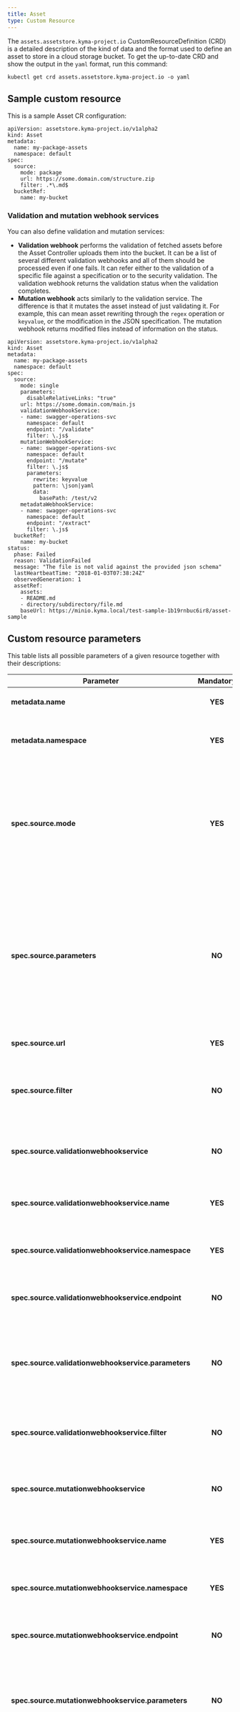```yaml
---
title: Asset
type: Custom Resource
---
```


The `assets.assetstore.kyma-project.io` CustomResourceDefinition (CRD) is a detailed description of the kind of data and the format used to define an asset to store in a cloud storage bucket. To get the up-to-date CRD and show the output in the `yaml` format, run this command:

```
kubectl get crd assets.assetstore.kyma-project.io -o yaml
```

## Sample custom resource

This is a sample Asset CR configuration:

```
apiVersion: assetstore.kyma-project.io/v1alpha2
kind: Asset
metadata:
  name: my-package-assets
  namespace: default
spec:
  source:
    mode: package
    url: https://some.domain.com/structure.zip
    filter: .*\.md$
  bucketRef:
    name: my-bucket

```

### Validation and mutation webhook services

You can also define validation and mutation services:
- **Validation webhook** performs the validation of fetched assets before the Asset Controller uploads them into the bucket. It can be a list of several different validation webhooks and all of them should be processed even if one fails. It can refer either to the validation of a specific file against a specification or to the security validation. The validation webhook returns the validation status when the validation completes.
- **Mutation webhook** acts similarly to the validation service. The difference is that it mutates the asset instead of just validating it. For example, this can mean asset rewriting through the `regex` operation or `keyvalue`, or the modification in the JSON specification. The mutation webhook returns modified files instead of information on the status.

```
apiVersion: assetstore.kyma-project.io/v1alpha2
kind: Asset
metadata:
  name: my-package-assets
  namespace: default
spec:
  source:
    mode: single
    parameters:
      disableRelativeLinks: "true"
    url: https://some.domain.com/main.js
    validationWebhookService:
    - name: swagger-operations-svc
      namespace: default
      endpoint: "/validate"
      filter: \.js$
    mutationWebhookService:
    - name: swagger-operations-svc
      namespace: default
      endpoint: "/mutate"
      filter: \.js$
      parameters:
        rewrite: keyvalue
        pattern: \json|yaml
        data:
          basePath: /test/v2
    metadataWebhookService:
    - name: swagger-operations-svc
      namespace: default
      endpoint: "/extract"
      filter: \.js$
  bucketRef:
    name: my-bucket
status:
  phase: Failed
  reason: ValidationFailed
  message: "The file is not valid against the provided json schema"
  lastHeartbeatTime: "2018-01-03T07:38:24Z"
  observedGeneration: 1
  assetRef:
    assets:
    - README.md
    - directory/subdirectory/file.md
    baseUrl: https://minio.kyma.local/test-sample-1b19rnbuc6ir8/asset-sample

```

## Custom resource parameters

This table lists all possible parameters of a given resource together with their descriptions:


| Parameter   |      Mandatory      |  Description |
|----------|:-------------:|------|
| **metadata.name** |    **YES**   | Specifies the name of the CR. |
| **metadata.namespace** |    **YES**   | Defines the Namespace in which the CR is available. |
| **spec.source.mode** |    **YES**   | Specifies if the asset consists of one file or a set of compressed files in the ZIP or TAR formats. Use `single` for one file and `package` for a set of files. |
| **spec.source.parameters** |    **NO**   | Specifies a set of parameters for the Asset. For example, use it to define what to render, disable, or modify in the UI. Define it in a valid YAML or JSON format. |
| **spec.source.url** |    **YES**   | Specifies the location of the file. |
| **spec.source.filter** |    **NO**   | Specifies the regex pattern used to select files to store from the package. |
| **spec.source.validationwebhookservice** |    **NO**   | Provides specification of the validation webhook services. |
| **spec.source.validationwebhookservice.name** |    **YES**   | Provides the name of the validation webhook service. |
| **spec.source.validationwebhookservice.namespace** |    **YES**   | Provides the Namespace in which the service is available. |
| **spec.source.validationwebhookservice.endpoint** |    **NO**   | Specifies the endpoint to which the service sends calls. |
| **spec.source.validationwebhookservice.parameters** |    **NO**   | Provides detailed parameters specific for a given validation service and its functionality. |
| **spec.source.validationwebhookservice.filter** |    **NO**   | Specifies the regex pattern used to select files sent to the service. |
| **spec.source.mutationwebhookservice** |    **NO**   | Provides specification of the mutation webhook services. |
| **spec.source.mutationwebhookservice.name** |    **YES**   | Provides the name of the mutation webhook service. |
| **spec.source.mutationwebhookservice.namespace** |    **YES**   | Provides the Namespace in which the service is available. |
| **spec.source.mutationwebhookservice.endpoint** |    **NO**   | Specifies the endpoint to which the service sends calls. |
| **spec.source.mutationwebhookservice.parameters** |    **NO**   | Provides detailed parameters specific for a given mutation service and its functionality. |
| **spec.source.mutationwebhookservice.filter** |    **NO**   | Specifies the regex pattern used to select files sent to the service. |
| **spec.source.metadatawebhookservice** |    **NO**   | Provides specification of the metadata webhook services. |
| **spec.source.metadatawebhookservice.name** |    **YES**   | Provides the name of the metadata webhook service. |
| **spec.source.metadatawebhookservice.namespace** |    **YES**   | Provides the Namespace in which the service is available. |
| **spec.source.metadatawebhookservice.endpoint** |    **NO**   | Specifies the endpoint to which the service sends calls. |
| **spec.source.metadatawebhookservice.filter** |    **NO**   | Specifies the regex pattern used to select files sent to the service. |
| **spec.bucketref.name** |    **YES**   | Provides the name of the bucket for storing the asset. |
| **status.phase** |    **Not applicable**   | The Asset Controller adds it to the Asset CR. It describes the status of processing the Asset CR by the Asset Controller. It can be `Ready`, `Failed`, or `Pending`. |
| **status.reason** |    **Not applicable**   | Provides the reason why the Asset CR processing failed or is pending.  |
| **status.message** |    **Not applicable**   | Describes a human-readable message on the CR processing progress, success, or failure. |
| **status.lastheartbeattime** |    **Not applicable**   | Provides the last time when the Asset Controller processed the Asset CR. |
| **status.observedGeneration** |    **Not applicable**   | Specifies the most recent generation that the Asset Controller observes. |
| **status.assetref** |    **Not applicable**   | Provides details on the location of the assets stored in the bucket.   |
| **status.assetref.assets** |    **Not applicable**   | Provides the relative path to the given asset in the storage bucket. |
| **status.assetref.baseurl** |    **Not applicable**   | Specifies the absolute path to the location of the assets in the storage bucket. |


> **NOTE:** The Asset Controller automatically adds all parameters marked as **Not applicable** to the Asset CR.


## Related resources and components

These are the resources related to this CR:

| Custom resource |   Description |
|----------|------|
| Bucket |  The Asset CR uses the name of the bucket specified in the definition of the Bucket CR. |

These components use this CR:

| Component   |   Description |
|----------|------|
| Asset Store |  Uses the Asset CR for the detailed asset definition, including its location and the name of the bucket in which it is stored. |
